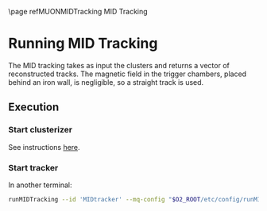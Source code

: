 \page refMUONMIDTracking MID Tracking

# Running MID Tracking

The MID tracking takes as input the clusters and returns a vector of reconstructed tracks.
The magnetic field in the trigger chambers, placed behind an iron wall, is negligible, so a straight track is used.


## Execution
### Start clusterizer
See instructions [here](../Clustering/README.md).

### Start tracker
In another terminal:
```bash
runMIDTracking --id 'MIDtracker' --mq-config "$O2_ROOT/etc/config/runMIDtracking.json"
```
